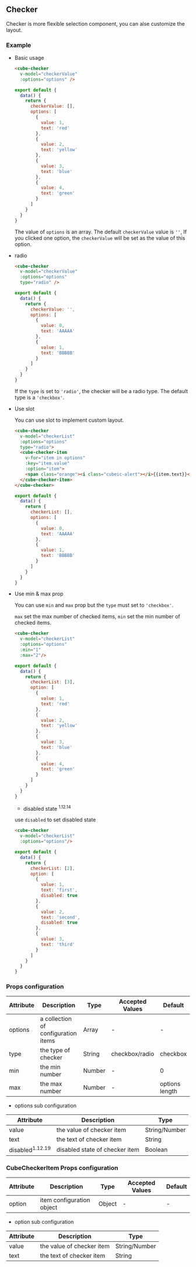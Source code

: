 ## Checker

Checker is more flexible selection component, you can alse customize the layout.

### Example

- Basic usage

  ```html
  <cube-checker
    v-model="checkerValue"
    :options="options" />
  ```
  ```js
  export default {
    data() {
      return {
        checkerValue: [],
        options: [
          {
            value: 1,
            text: 'red'
          },
          {
            value: 2,
            text: 'yellow'
          },
          {
            value: 3,
            text: 'blue'
          },
          {
            value: 4,
            text: 'green'
          }
        ]
      }
    }
  }
  ```
  The value of `options` is an array. The default `checkerValue` value is  `''`,
  If you clicked one option, the `checkerValue` will be set as the value of this option.

- radio

  ```html
  <cube-checker
    v-model="checkerValue"
    :options="options"
    type="radio" />
  ```
  ```js
  export default {
    data() {
      return {
        checkerValue: '',
        options: [
          {
            value: 0,
            text: 'AAAAA'
          },
          {
            value: 1,
            text: 'BBBBB'
          }
        ]
      }
    }
  }
  ```
  If the `type` is set to `'radio'`, the checker will be a radio type.
  The default type is a `'checkbox'`.

- Use slot

  You can use slot to implement custom layout.

  ```html
  <cube-checker
    v-model="checkerList"
    :options="options"
    type="radio">
    <cube-checker-item
      v-for="item in options"
      :key="item.value"
      :option="item">
      <span class="orange"><i class="cubeic-alert"></i>{{item.text}}</span>
    </cube-checker-item>
  </cube-checker>
  ```
  ```js
  export default {
    data() {
      return {
        checkerList: [],
        options: [
          {
            value: 0,
            text: 'AAAAA'
          },
          {
            value: 1,
            text: 'BBBBB'
          }
        ]
      }
    }
  }
  ```


- Use min & max prop

  You can use `min` and `max` prop but the `type` must set to `'checkbox'`.

  `max` set the max number of checked items, `min` set the min number of checked items.


  ```html
  <cube-checker
    v-model="checkerList"
    :options="options"
    :min="1"
    :max="2"/>
  ```
  ```js
  export default {
    data() {
      return {
        checkerList: [3],
        option: [
          {
            value: 1,
            text: 'red'
          },
          {
            value: 2,
            text: 'yellow'
          },
          {
            value: 3,
            text: 'blue'
          },
          {
            value: 4,
            text: 'green'
          }
        ]
      }
    }
  }
  ```


  - disabled state <sup>1.12.14</sup>

  use `disabled`  to set disabled state


  ```html
  <cube-checker
    v-model="checkerList"
    :options="options"/>
  ```
  ```js
  export default {
    data() {
      return {
        checkerList: [2],
        option: [
          {
            value: 1,
            text: 'first',
            disabled: true
          },
          {
            value: 2,
            text: 'second',
            disabled: true
          },
          {
            value: 3,
            text: 'third'
          }
        ]
      }
    }
  }
  ```


### Props configuration

| Attribute | Description | Type | Accepted Values | Default |
| - | - | - | - | - |
| options | a collection of configuration items | Array | - | - |
| type | the type of checker | String | checkbox/radio | checkbox |
| min | the min number | Number | - | 0 |
| max | the max number | Number | - | options length |

* options sub configuration

| Attribute | Description | Type  |
| - | - | - |
| value | the value of checker item | String/Number |
| text | the text of checker item | String |
| disabled<sup>1.12.19</sup> | disabled state of checker item | Boolean |

### CubeCheckerItem Props configuration

| Attribute | Description | Type | Accepted Values | Default |
| - | - | - | - | - |
| option | item configuration object | Object | - | - |

* option sub configuration

| Attribute | Description | Type  |
| - | - | - |
| value | the value of checker item | String/Number |
| text | the text of checker item | String |
